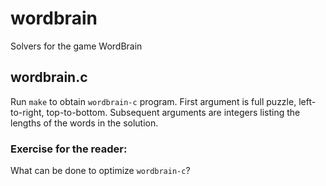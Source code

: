# wordbrain
Solvers for the game WordBrain

## wordbrain.c
Run `make` to obtain `wordbrain-c` program. First argument is full puzzle, left-to-right, top-to-bottom. Subsequent arguments are integers listing the lengths of the words in the solution.

### Exercise for the reader:
What can be done to optimize `wordbrain-c`?
